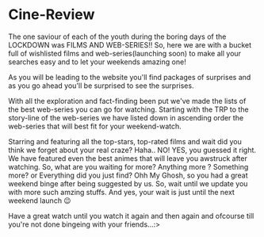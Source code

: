 # Cine-Review 
The one saviour of each of the youth during the boring days of the LOCKDOWN was FILMS AND WEB-SERIES!!
So, here we are with a bucket full of wishlisted films and web-series(launching soon) to make all your searches easy and to let your weekends amazing one!

As you will be leading to the website you'll find packages of surprises and as you go ahead you'll be surprised to see the surprises. 

With all the exploration and fact-finding been put we've made the lists of the best web-series you can go for watching.
Starting with the TRP to the story-line of the web-series we have listed down in ascending order the web-series that will best fit for your weekend-watch. 

Starring and featuring all the top-stars, top-rated films and wait did you think we forget about your real craze? Haha.. NO! 
YES, you guessed it right. 
We have featured even the best animes that will leave you awstruck after watching. 
So, what are you waiting for more? 
Anything more ? 
Something more?
or Everything did you just find?
Ohh My Ghosh, so you had a great weekend binge after being suggested by us. 
So, wait until we update you with more such amzing stuffs. 
And yes, your wait is just until the next weekend launch 😉 

Have a great watch until you watch it again and then again and ofcourse till you're not done bingeing with your friends...:>
